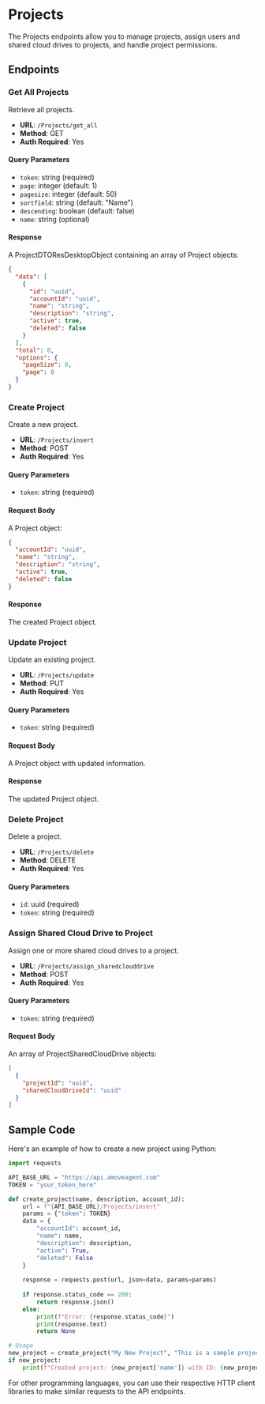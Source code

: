 # Projects

The Projects endpoints allow you to manage projects, assign users and shared cloud drives to projects, and handle project permissions.

## Endpoints

### Get All Projects

Retrieve all projects.

- **URL**: `/Projects/get_all`
- **Method**: GET
- **Auth Required**: Yes

#### Query Parameters

- `token`: string (required)
- `page`: integer (default: 1)
- `pagesize`: integer (default: 50)
- `sortfield`: string (default: "Name")
- `descending`: boolean (default: false)
- `name`: string (optional)

#### Response

A ProjectDTOResDesktopObject containing an array of Project objects:

```json
{
  "data": [
    {
      "id": "uuid",
      "accountId": "uuid",
      "name": "string",
      "description": "string",
      "active": true,
      "deleted": false
    }
  ],
  "total": 0,
  "options": {
    "pageSize": 0,
    "page": 0
  }
}
```

### Create Project

Create a new project.

- **URL**: `/Projects/insert`
- **Method**: POST
- **Auth Required**: Yes

#### Query Parameters

- `token`: string (required)

#### Request Body

A Project object:

```json
{
  "accountId": "uuid",
  "name": "string",
  "description": "string",
  "active": true,
  "deleted": false
}
```

#### Response

The created Project object.

### Update Project

Update an existing project.

- **URL**: `/Projects/update`
- **Method**: PUT
- **Auth Required**: Yes

#### Query Parameters

- `token`: string (required)

#### Request Body

A Project object with updated information.

#### Response

The updated Project object.

### Delete Project

Delete a project.

- **URL**: `/Projects/delete`
- **Method**: DELETE
- **Auth Required**: Yes

#### Query Parameters

- `id`: uuid (required)
- `token`: string (required)

### Assign Shared Cloud Drive to Project

Assign one or more shared cloud drives to a project.

- **URL**: `/Projects/assign_sharedclouddrive`
- **Method**: POST
- **Auth Required**: Yes

#### Query Parameters

- `token`: string (required)

#### Request Body

An array of ProjectSharedCloudDrive objects:

```json
[
  {
    "projectId": "uuid",
    "sharedCloudDriveId": "uuid"
  }
]
```

## Sample Code

Here's an example of how to create a new project using Python:

```python
import requests

API_BASE_URL = "https://api.amoveagent.com"
TOKEN = "your_token_here"

def create_project(name, description, account_id):
    url = f"{API_BASE_URL}/Projects/insert"
    params = {"token": TOKEN}
    data = {
        "accountId": account_id,
        "name": name,
        "description": description,
        "active": True,
        "deleted": False
    }
    
    response = requests.post(url, json=data, params=params)
    
    if response.status_code == 200:
        return response.json()
    else:
        print(f"Error: {response.status_code}")
        print(response.text)
        return None

# Usage
new_project = create_project("My New Project", "This is a sample project", "your_account_id")
if new_project:
    print(f"Created project: {new_project['name']} with ID: {new_project['id']}")
```

For other programming languages, you can use their respective HTTP client libraries to make similar requests to the API endpoints.

